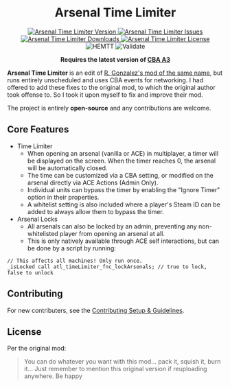 <!-- If you want to make changes to this README, you need to also modify the README.md in the docs folder as well -->

<h1 align="center">Arsenal Time Limiter</h1>
<p align="center">
    <a href="https://github.com/DartsArmaMods/ArsenalTimeLimiter/releases/latest">
        <img src="https://img.shields.io/badge/Version-1.0.0-blue?style=flat-square" alt="Arsenal Time Limiter Version">
    </a>
    <a href="https://github.com/DartsArmaMods/ArsenalTimeLimiter/issues">
        <img src="https://img.shields.io/github/issues-raw/DartsArmaMods/ArsenalTimeLimiter.svg?style=flat-square&label=Issues" alt="Arsenal Time Limiter Issues">
    </a>
    <a href="https://steamcommunity.com/sharedfiles/filedetails/?id=3408041319">
        <img src="https://img.shields.io/steam/downloads/3408041319.svg?style=flat-square&label=Downloads" alt="Arsenal Time Limiter Downloads">
    </a>
    <a href="https://github.com/DartsArmaMods/ArsenalTimeLimiter/blob/master/LICENSE">
        <img src="https://img.shields.io/badge/License-APL ND-red?style=flat-square" alt="Arsenal Time Limiter License">
    </a>
    <br>
    <img src="https://img.shields.io/github/actions/workflow/status/DartsArmaMods/ArsenalTimeLimiter/hemtt.yml?style=flat-square&label=HEMTT" alt="HEMTT">
    <img src="https://img.shields.io/github/actions/workflow/status/DartsArmaMods/ArsenalTimeLimiter/arma.yml?style=flat-square&label=Validate" alt="Validate">
</p>

<p align="center">
    <b>Requires the latest version of <a href="https://github.com/CBATeam/CBA_A3/releases/latest">CBA A3</a></b>
</p>

**Arsenal Time Limiter** is an edit of [R. Gonzalez's mod of the same name](https://steamcommunity.com/sharedfiles/filedetails/?id=3407083413), but runs entirely unscheduled and uses CBA events for networking. I had offered to add these fixes to the original mod, to which the original author took offense to. So I took it upon myself to fix and improve their mod.

The project is entirely **open-source** and any contributions are welcome.

## Core Features
- Time Limiter
  - When opening an arsenal (vanilla or ACE) in multiplayer, a timer will be displayed on the screen. When the timer reaches 0, the arsenal will be automatically closed.
  - The time can be customized via a CBA setting, or modified on the arsenal directly via ACE Actions (Admin Only).
  - Individual units can bypass the timer by enabling the "Ignore Timer" option in their properties.
  - A whitelist setting is also included where a player's Steam ID can be added to always allow them to bypass the timer.
- Arsenal Locks
  - All arsenals can also be locked by an admin, preventing any non-whitelisted player from opening an arsenal at all.
  - This is only natively available through ACE self interactions, but can be done by a script by running:
```sqf
// This affects all machines! Only run once.
_isLocked call atl_timeLimiter_fnc_lockArsenals; // true to lock, false to unlock
```

## Contributing
For new contributers, see the [Contributing Setup & Guidelines](./.github/CONTRIBUTING.md).

## License
Per the original mod:
> You can do whatever you want with this mod... pack it, squish it, burn it... Just remember to mention this original version if reuploading anywhere. Be happy
